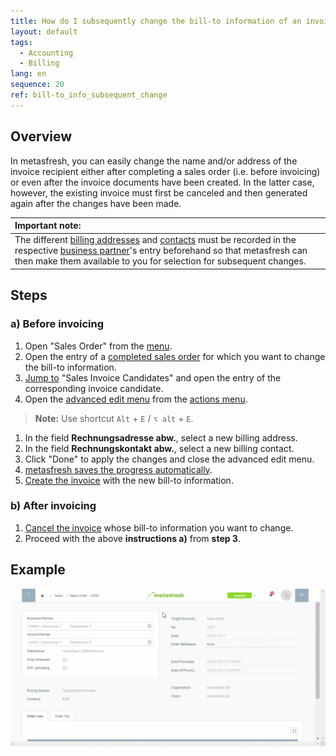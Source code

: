 ```yaml
---
title: How do I subsequently change the bill-to information of an invoice?
layout: default
tags:
  - Accounting
  - Billing
lang: en
sequence: 20
ref: bill-to_info_subsequent_change
---
```


## Overview
In metasfresh, you can easily change the name and/or address of the invoice recipient either after completing a sales order (i.e. before invoicing) or even after the invoice documents have been created. In the latter case, however, the existing invoice must first be canceled and then generated again after the changes have been made.

| **Important note:** |
| :--- |
| The different [billing addresses](Add_address_tab) and [contacts](Add_user_to_BPartner) must be recorded in the respective [business partner](New_Business_Partner)'s entry beforehand so that metasfresh can then make them available to you for selection for subsequent changes. |

## Steps

### a) Before invoicing
1. Open "Sales Order" from the [menu](Menu).
1. Open the entry of a [completed sales order](SalesOrder_recording) for which you want to change the bill-to information.
1. [Jump to](JumptoviaSidebar) "Sales Invoice Candidates" and open the entry of the corresponding invoice candidate.
1. Open the [advanced edit menu](ViewModes#adv-edit) from the [actions menu](StartAction#actions-menu).
 >**Note:** Use shortcut `Alt` + `E` / `⌥ alt` + `E`.

1. In the field **Rechnungsadresse abw.**, select a new billing address.
1. In the field **Rechnungskontakt abw.**, select a new billing contact.
1. Click "Done" to apply the changes and close the advanced edit menu.
1. [metasfresh saves the progress automatically](Saveindicator).
1. [Create the invoice](Invoice_SalesOrder) with the new bill-to information.

### b) After invoicing
1. [Cancel the invoice](Invoice_reverse_correct) whose bill-to information you want to change.
1. Proceed with the above **instructions a)** from **step 3**.

## Example
![](assets/Bill-to_info_subsequent_change.gif)
